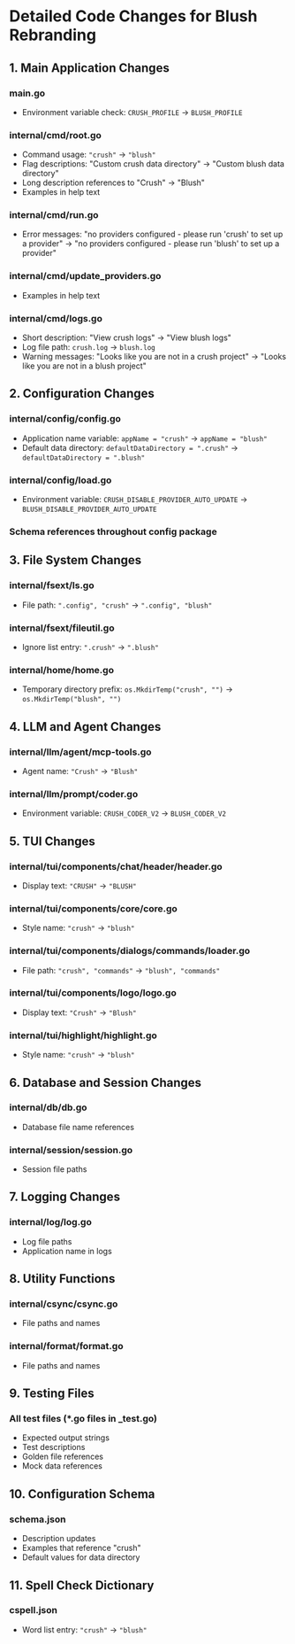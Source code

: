 # Detailed Code Changes for Blush Rebranding

## 1. Main Application Changes

### main.go
- Environment variable check: `CRUSH_PROFILE` → `BLUSH_PROFILE`

### internal/cmd/root.go
- Command usage: `"crush"` → `"blush"`
- Flag descriptions: "Custom crush data directory" → "Custom blush data directory"
- Long description references to "Crush" → "Blush"
- Examples in help text

### internal/cmd/run.go
- Error messages: "no providers configured - please run 'crush' to set up a provider" → "no providers configured - please run 'blush' to set up a provider"

### internal/cmd/update_providers.go
- Examples in help text

### internal/cmd/logs.go
- Short description: "View crush logs" → "View blush logs"
- Log file path: `crush.log` → `blush.log`
- Warning messages: "Looks like you are not in a crush project" → "Looks like you are not in a blush project"

## 2. Configuration Changes

### internal/config/config.go
- Application name variable: `appName = "crush"` → `appName = "blush"`
- Default data directory: `defaultDataDirectory = ".crush"` → `defaultDataDirectory = ".blush"`

### internal/config/load.go
- Environment variable: `CRUSH_DISABLE_PROVIDER_AUTO_UPDATE` → `BLUSH_DISABLE_PROVIDER_AUTO_UPDATE`

### Schema references throughout config package

## 3. File System Changes

### internal/fsext/ls.go
- File path: `".config", "crush"` → `".config", "blush"`

### internal/fsext/fileutil.go
- Ignore list entry: `".crush"` → `".blush"`

### internal/home/home.go
- Temporary directory prefix: `os.MkdirTemp("crush", "")` → `os.MkdirTemp("blush", "")`

## 4. LLM and Agent Changes

### internal/llm/agent/mcp-tools.go
- Agent name: `"Crush"` → `"Blush"`

### internal/llm/prompt/coder.go
- Environment variable: `CRUSH_CODER_V2` → `BLUSH_CODER_V2`

## 5. TUI Changes

### internal/tui/components/chat/header/header.go
- Display text: `"CRUSH"` → `"BLUSH"`

### internal/tui/components/core/core.go
- Style name: `"crush"` → `"blush"`

### internal/tui/components/dialogs/commands/loader.go
- File path: `"crush", "commands"` → `"blush", "commands"`

### internal/tui/components/logo/logo.go
- Display text: `"Crush"` → `"Blush"`

### internal/tui/highlight/highlight.go
- Style name: `"crush"` → `"blush"`

## 6. Database and Session Changes

### internal/db/db.go
- Database file name references

### internal/session/session.go
- Session file paths

## 7. Logging Changes

### internal/log/log.go
- Log file paths
- Application name in logs

## 8. Utility Functions

### internal/csync/csync.go
- File paths and names

### internal/format/format.go
- File paths and names

## 9. Testing Files

### All test files (*.go files in _test.go)
- Expected output strings
- Test descriptions
- Golden file references
- Mock data references

## 10. Configuration Schema

### schema.json
- Description updates
- Examples that reference "crush"
- Default values for data directory

## 11. Spell Check Dictionary

### cspell.json
- Word list entry: `"crush"` → `"blush"`